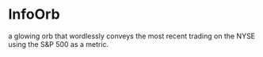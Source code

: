 # InfoOrb
a glowing orb that wordlessly conveys the most recent trading on the NYSE using the S&amp;P 500 as a metric.
